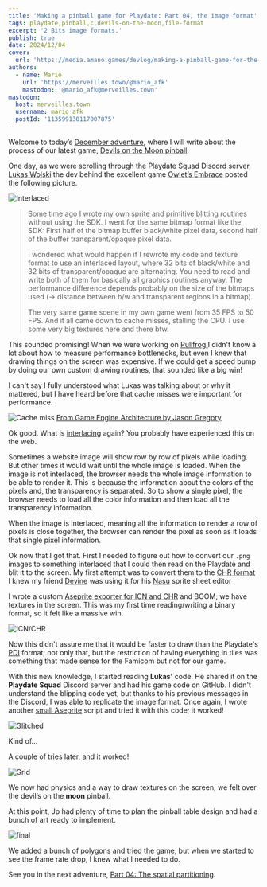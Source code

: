 ```yaml
---
title: 'Making a pinball game for Playdate: Part 04, the image format'
tags: playdate,pinball,c,devils-on-the-moon,file-format
excerpt: '2 Bits image formats.'
publish: true
date: 2024/12/04
cover:
  url: 'https://media.amano.games/devlog/making-a-pinball-game-for-the-playdate-part-04-the-image-format/glitch.png'
authors:
  - name: Mario
    url: 'https://merveilles.town/@mario_afk'
    mastodon: '@mario_afk@merveilles.town'
mastodon:
  host: merveilles.town
  username: mario_afk
  postId: '113599130117007875'
---
```


Welcome to today’s [December adventure](https://eli.li/december-adventure), where I will write about the process of our latest game, [Devils on the Moon pinball](https://play.date/games/devils-on-the-moon-pinball/).

One day, as we were scrolling through the Playdate Squad Discord server, [Lukas Wolski](https://bsky.app/profile/strupf.bsky.social) the dev behind the excellent game [Owlet’s Embrace](https://play.date/games/owlets-embrace/) posted the following picture.

![Interlaced](https://media.amano.games/devlog/making-a-pinball-game-for-the-playdate-part-04-the-image-format/interlaced.png)

> Some time ago I wrote my own sprite and primitive blitting routines without using the SDK. I went for the same bitmap format like the SDK: First half of the bitmap buffer black/white pixel data, second half of the buffer transparent/opaque pixel data.
>
> I wondered what would happen if I rewrote my code and texture format to use an interlaced layout, where 32 bits of black/white and 32 bits of transparent/opaque are alternating. You need to read and write both of them for basically all graphics routines anyway. The performance difference depends probably on the size of the bitmaps used (-> distance between b/w and transparent regions in a bitmap).
>
> The very same game scene in my own game went from 35 FPS to 50 FPS. And it all came down to cache misses, stalling the CPU. I use some very big textures here and there btw.

This sounded promising! When we were working on [ Pullfrog ](https://play.date/games/pullfrog/) I didn't know a lot about how to measure performance bottlenecks, but even I knew that drawing things on the screen was expensive. If we could get a speed bump by doing our own custom drawing routines, that sounded like a big win!

I can't say I fully understood what Lukas was talking about or why it mattered, but I have heard before that cache misses were important for performance.

![Cache miss](https://media.amano.games/devlog/making-a-pinball-game-for-the-playdate-part-04-the-image-format/cache-miss.jpg)
[From Game Engine Architecture by Jason Gregory](https://www.gameenginebook.com/)

Ok good. What is [interlacing](<https://en.wikipedia.org/wiki/Interlacing_(bitmaps)>) again? You probably have experienced this on the web.

Sometimes a website image will show row by row of pixels while loading. But other times it would wait until the whole image is loaded. When the image is not interlaced, the browser needs the whole image information to be able to render it. This is because the information about the colors of the pixels and, the transparency is separated. So to show a single pixel, the browser needs to load all the color information and then load all the transparency information.

When the image is interlaced, meaning all the information to render a row of pixels is close together, the browser can render the pixel as soon as it loads that single pixel information.

Ok now that I got that. First I needed to figure out how to convert our `.png` images to something interlaced that I could then read on the Playdate and blit it to the screen. My first attempt was to convert them to the [CHR format](https://wiki.xxiivv.com/site/chr_format.html) I knew my friend [Devine](https://wiki.xxiivv.com/site/home.html) was using it for his [Nasu](https://wiki.xxiivv.com/site/nasu.html) sprite sheet editor

I wrote a custom [Aseprite exporter for ICN and CHR](https://git.sr.ht/~afk/ase-scripts/tree/main/item/export-to-chr.lua) and BOOM; we have textures in the screen. This was my first time reading/writing a binary format, so it felt like a massive win.

![ICN/CHR](https://media.amano.games/devlog/making-a-pinball-game-for-the-playdate-part-04-the-image-format/chr.gif)

Now this didn't assure me that it would be faster to draw than the Playdate's [PDI](https://github.com/cranksters/playdate-reverse-engineering/blob/main/formats/pdi.md) format; not only that, but the restriction of having everything in tiles was something that made sense for the Famicom but not for our game.

With this new knowledge, I started reading **Lukas’** code. He shared it on the **Playdate Squad** Discord server and had his game code on GitHub. I didn't understand the blipping code yet, but thanks to his previous messages in the Discord, I was able to replicate the image format. Once again, I wrote another [small Aseprite](https://git.sr.ht/~afk/ase-scripts/tree/main/item/export-to-tex-32.lua) script and tried it with this code; it worked!

![Glitched](https://media.amano.games/devlog/making-a-pinball-game-for-the-playdate-part-04-the-image-format/glitch.png)

Kind of...

A couple of tries later, and it worked!

![Grid](https://media.amano.games/devlog/making-a-pinball-game-for-the-playdate-part-04-the-image-format/grid.png)

We now had physics and a way to draw textures on the screen; we felt over the devil’s on the **moon** pinball.

At this point, Jp had plenty of time to plan the pinball table design and had a bunch of art ready to implement.

![final](https://media.amano.games/devlog/making-a-pinball-game-for-the-playdate-part-04-the-image-format/final.gif)

We added a bunch of polygons and tried the game, but when we started to see the frame rate drop, I knew what I needed to do.

See you in the next adventure, [Part 04: The spatial partitioning](https://amano.games/devlog/making-a-pinball-game-for-the-playdate-part-05-the-spatial-partition).
